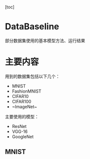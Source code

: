 [toc]

# DataBaseline

部分数据集使用的基本模型方法、运行结果

# 主要内容

用到的数据集包括以下几个：

- MNIST
- FashionMNIST
- CIFAR10
- CIFAR100
- ~ImageNet~

主要使用的模型：

- ResNet
- VGG-16
- GoogleNet

## MNIST
